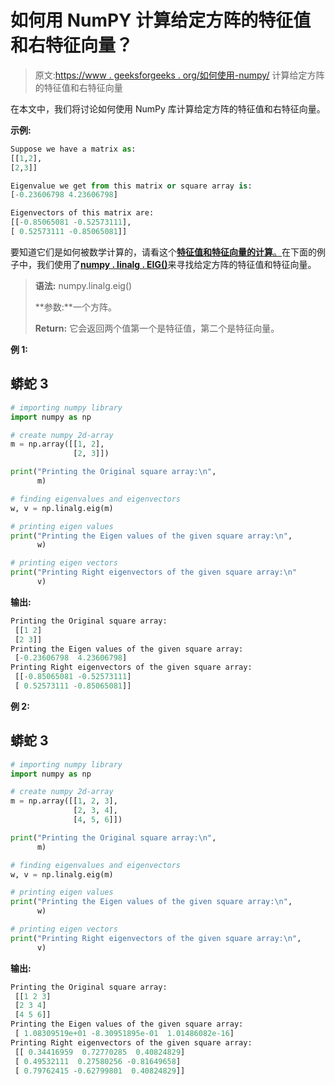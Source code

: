 # 如何用 NumPY 计算给定方阵的特征值和右特征向量？

> 原文:[https://www . geeksforgeeks . org/如何使用-numpy/](https://www.geeksforgeeks.org/how-to-compute-the-eigenvalues-and-right-eigenvectors-of-a-given-square-array-using-numpy/) 计算给定方阵的特征值和右特征向量

在本文中，我们将讨论如何使用 NumPy 库计算给定方阵的特征值和右特征向量。

**示例:**

```py
Suppose we have a matrix as: 
[[1,2],
[2,3]] 

Eigenvalue we get from this matrix or square array is: 
[-0.23606798 4.23606798]

Eigenvectors of this matrix are: 
[[-0.85065081 -0.52573111], 
[ 0.52573111 -0.85065081]] 
```

要知道它们是如何被数学计算的，请看这个[**特征值和特征向量的计算**。](https://www.geeksforgeeks.org/eigen-values-and-eigen-vectors/)在下面的例子中，我们使用了[**numpy . linalg . EIG()**](https://www.geeksforgeeks.org/numpy-linalg-eig-method-in-python/)来寻找给定方阵的特征值和特征向量。

> **语法:** numpy.linalg.eig()
> 
> **参数:**一个方阵。
> 
> **Return:** 它会返回两个值第一个是特征值，第二个是特征向量。

**例 1:**

## 蟒蛇 3

```py
# importing numpy library
import numpy as np

# create numpy 2d-array
m = np.array([[1, 2],
              [2, 3]])

print("Printing the Original square array:\n",
      m)

# finding eigenvalues and eigenvectors
w, v = np.linalg.eig(m)

# printing eigen values
print("Printing the Eigen values of the given square array:\n",
      w)

# printing eigen vectors
print("Printing Right eigenvectors of the given square array:\n"
      v)
```

**输出:**

```py
Printing the Original square array:
 [[1 2]
 [2 3]]
Printing the Eigen values of the given square array:
 [-0.23606798  4.23606798]
Printing Right eigenvectors of the given square array:
 [[-0.85065081 -0.52573111]
 [ 0.52573111 -0.85065081]]
```

**例 2:**

## 蟒蛇 3

```py
# importing numpy library
import numpy as np

# create numpy 2d-array
m = np.array([[1, 2, 3],
              [2, 3, 4],
              [4, 5, 6]])

print("Printing the Original square array:\n",
      m)

# finding eigenvalues and eigenvectors
w, v = np.linalg.eig(m)

# printing eigen values
print("Printing the Eigen values of the given square array:\n",
      w)

# printing eigen vectors
print("Printing Right eigenvectors of the given square array:\n",
      v)
```

**输出:**

```py
Printing the Original square array:
 [[1 2 3]
 [2 3 4]
 [4 5 6]]
Printing the Eigen values of the given square array:
 [ 1.08309519e+01 -8.30951895e-01  1.01486082e-16]
Printing Right eigenvectors of the given square array:
 [[ 0.34416959  0.72770285  0.40824829]
 [ 0.49532111  0.27580256 -0.81649658]
 [ 0.79762415 -0.62799801  0.40824829]]
```